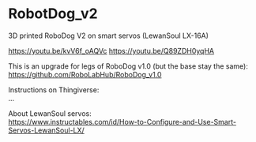 # RobotDog_v2

3D printed RoboDog V2 on smart servos (LewanSoul LX-16A) 

https://youtu.be/kvV6f_oAQVc
https://youtu.be/Q89ZDH0yqHA

This is an upgrade for legs of RoboDog v1.0 (but the base stay the same):
https://github.com/RoboLabHub/RoboDog_v1.0


Instructions on Thingiverse:<br/>
...

About LewanSoul servos:<br/>
https://www.instructables.com/id/How-to-Configure-and-Use-Smart-Servos-LewanSoul-LX/
